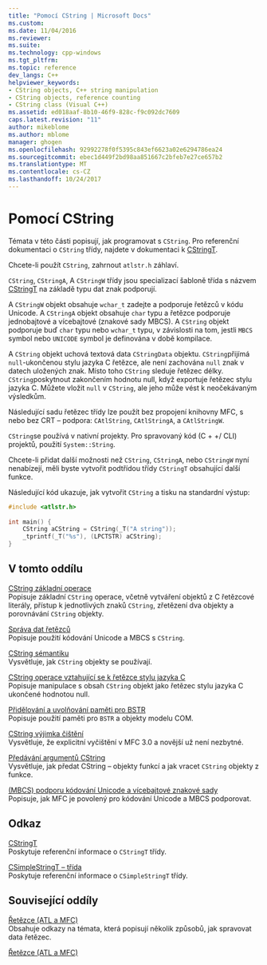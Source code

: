 ```yaml
---
title: "Pomocí CString | Microsoft Docs"
ms.custom: 
ms.date: 11/04/2016
ms.reviewer: 
ms.suite: 
ms.technology: cpp-windows
ms.tgt_pltfrm: 
ms.topic: reference
dev_langs: C++
helpviewer_keywords:
- CString objects, C++ string manipulation
- CString objects, reference counting
- CString class (Visual C++)
ms.assetid: ed018aaf-8b10-46f9-828c-f9c092dc7609
caps.latest.revision: "11"
author: mikeblome
ms.author: mblome
manager: ghogen
ms.openlocfilehash: 92992278f0f5395c843ef6623a02e6294786ea24
ms.sourcegitcommit: ebec1d449f2bd98aa851667c2bfeb7e27ce657b2
ms.translationtype: MT
ms.contentlocale: cs-CZ
ms.lasthandoff: 10/24/2017
---
```

# <a name="using-cstring"></a>Pomocí CString
Témata v této části popisují, jak programovat s `CString`. Pro referenční dokumentaci o `CString` třídy, najdete v dokumentaci k [CStringT](../atl-mfc-shared/reference/cstringt-class.md).  
  
 Chcete-li použít `CString`, zahrnout `atlstr.h` záhlaví.  
  
 `CString`, `CStringA`, A `CStringW` třídy jsou specializací šabloně třída s názvem [CStringT](../atl-mfc-shared/reference/cstringt-class.md) na základě typu dat znak podporují.  
  
 A `CStringW` objekt obsahuje `wchar_t` zadejte a podporuje řetězců v kódu Unicode. A `CStringA` objekt obsahuje `char` typu a řetězce podporuje jednobajtové a vícebajtové (znakové sady MBCS). A `CString` objekt podporuje buď `char` typu nebo `wchar_t` typu, v závislosti na tom, jestli `MBCS` symbol nebo `UNICODE` symbol je definována v době kompilace.  
  
 A `CString` objekt uchová textová data `CStringData` objektu. `CString`přijímá `null`-ukončenou stylu jazyka C řetězce, ale není zachována `null` znak v datech uložených znak. Místo toho `CString` sleduje řetězec délky. `CString`poskytnout zakončením hodnotu null, když exportuje řetězec stylu jazyka C. Můžete vložit `null` v `CString`, ale jeho může vést k neočekávaným výsledkům.  
  
 Následující sadu řetězec třídy lze použít bez propojení knihovny MFC, s nebo bez CRT – podpora: `CAtlString`, `CAtlStringA`, a `CAtlStringW`.  
  
 `CString`se používá v nativní projekty. Pro spravovaný kód (C + +/ CLI) projektů, použití `System::String`.  
  
 Chcete-li přidat další možnosti než `CString`, `CStringA`, nebo `CStringW` nyní nenabízejí, měli byste vytvořit podtřídou třídy `CStringT` obsahující další funkce.  
  
 Následující kód ukazuje, jak vytvořit `CString` a tisku na standardní výstup:  
  
```cpp  
#include <atlstr.h>  
  
int main() {  
    CString aCString = CString(_T("A string"));  
    _tprintf(_T("%s"), (LPCTSTR) aCString);  
}  
```  
  
## <a name="in-this-section"></a>V tomto oddílu  
 [CString základní operace](../atl-mfc-shared/basic-cstring-operations.md)  
 Popisuje základní `CString` operace, včetně vytváření objektů z C řetězcové literály, přístup k jednotlivých znaků `CString`, zřetězení dva objekty a porovnávání `CString` objekty.  
  
 [Správa dat řetězců](../atl-mfc-shared/string-data-management.md)  
 Popisuje použití kódování Unicode a MBCS s `CString`.  
  
 [CString sémantiku](../atl-mfc-shared/cstring-semantics.md)  
 Vysvětluje, jak `CString` objekty se používají.  
  
 [CString operace vztahující se k řetězce stylu jazyka C](../atl-mfc-shared/cstring-operations-relating-to-c-style-strings.md)  
 Popisuje manipulace s obsah `CString` objekt jako řetězec stylu jazyka C ukončené hodnotou null.  
  
 [Přidělování a uvolňování paměti pro BSTR](../atl-mfc-shared/allocating-and-releasing-memory-for-a-bstr.md)  
 Popisuje použití paměti pro `BSTR` a objekty modelu COM.  
  
 [CString výjimka čištění](../atl-mfc-shared/cstring-exception-cleanup.md)  
 Vysvětluje, že explicitní vyčištění v MFC 3.0 a novější už není nezbytné.  
  
 [Předávání argumentů CString](../atl-mfc-shared/cstring-argument-passing.md)  
 Vysvětluje, jak předat CString – objekty funkcí a jak vracet `CString` objekty z funkce.  
  
 [(MBCS) podporu kódování Unicode a vícebajtové znakové sady](../atl-mfc-shared/unicode-and-multibyte-character-set-mbcs-support.md)  
 Popisuje, jak MFC je povolený pro kódování Unicode a MBCS podporovat.  
  
## <a name="reference"></a>Odkaz  
 [CStringT](../atl-mfc-shared/reference/cstringt-class.md)  
 Poskytuje referenční informace o `CStringT` třídy.  
  
 [CSimpleStringT – třída](../atl-mfc-shared/reference/csimplestringt-class.md)  
 Poskytuje referenční informace o `CSimpleStringT` třídy.  
  
## <a name="related-sections"></a>Související oddíly  
 [Řetězce (ATL a MFC)](../atl-mfc-shared/strings-atl-mfc.md)  
 Obsahuje odkazy na témata, která popisují několik způsobů, jak spravovat data řetězec.  
  
 [Řetězce (ATL a MFC)](../atl-mfc-shared/strings-atl-mfc.md)

